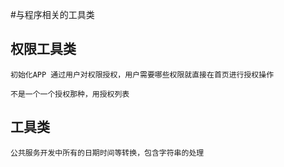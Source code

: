 #与程序相关的工具类

## 权限工具类
    
    初始化APP 通过用户对权限授权，用户需要哪些权限就直接在首页进行授权操作
    
    不是一个一个授权那种，用授权列表

## 工具类
    公共服务开发中所有的日期时间等转换，包含字符串的处理
   
  
